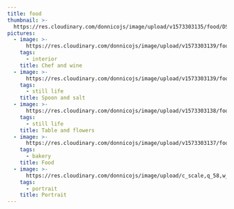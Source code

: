 ```yaml
---
title: food
thumbnail: >-
  https://res.cloudinary.com/donnicojs/image/upload/v1573303135/food/DSC_5587_edited_er58be.jpg
pictures:
  - image: >-
      https://res.cloudinary.com/donnicojs/image/upload/v1573303139/food/DSC_4234_edited_knedvv.jpg
    tags:
      - interior
    title: Chef and wine
  - image: >-
      https://res.cloudinary.com/donnicojs/image/upload/v1573303139/food/SaltLand_Compositional11_Facebook_Adds_560x292px_proportional_bt4h2x.jpg
    tags:
      - still life
    title: Spoon and salt
  - image: >-
      https://res.cloudinary.com/donnicojs/image/upload/v1573303138/food/20170721_183038_yjlf30.jpg
    tags:
      - still life
    title: Table and flowers
  - image: >-
      https://res.cloudinary.com/donnicojs/image/upload/v1573303137/food/DSC_4449_edited_savqlx.jpg
    tags:
      - bakery
    title: Food
  - image: >-
      https://res.cloudinary.com/donnicojs/image/upload/c_scale,q_58,w_1024/v1573303098/lifestyle/001_-_Copy_q8rwez.jpg
    tags:
      - portrait
    title: Portrait
---
```


